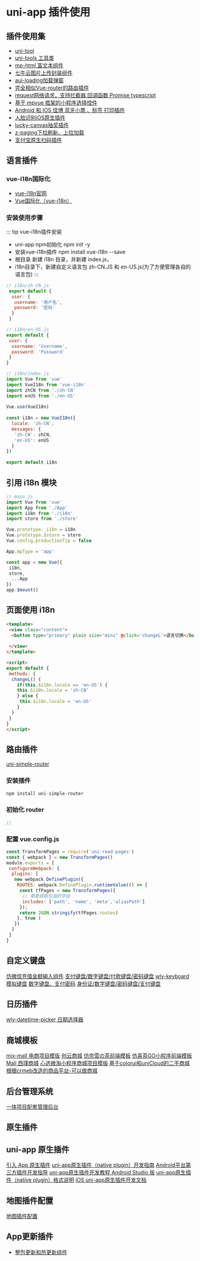 # uni-app 插件使用

## 插件使用集

- [uni-tool](https://www.yuque.com/pocky/aaeyux)
- [uni-tools 工具类](https://github.com/2460392754/uniapp-tools)
- [mp-html 富文本组件](https://ext.dcloud.net.cn/plugin?id=805)
- [七牛云图片上传封装组件](https://ext.dcloud.net.cn/plugin?id=1426)
- [aui-loading加载弹窗](https://ext.dcloud.net.cn/plugin?id=2122)
- [完全相似Vue-router的路由插件](https://ext.dcloud.net.cn/plugin?id=578)
- [request网络请求，支持拦截器 回调函数 Promise typescript](https://ext.dcloud.net.cn/plugin?id=468)
- [基于 mpvue 框架的小程序选择控件](https://ext.dcloud.net.cn/plugin?id=115)
- [Android 和 IOS 佳博 蓝牙小票 、标签 打印插件](https://ext.dcloud.net.cn/plugin?id=462)
- [人脸识别iOS原生插件](https://ext.dcloud.net.cn/plugin?id=1245)
- [lucky-canvas抽奖插件](https://ext.dcloud.net.cn/plugin?id=3499)
- [z-paging下拉刷新、上拉加载](https://ext.dcloud.net.cn/plugin?id=3935)
- [支付宝原生扫码插件](https://ext.dcloud.net.cn/plugin?id=2636)

## 语言插件

### vue-i18n国际化

- [vue-i18n官网](http://kazupon.github.io/vue-i18n/zh/)
- [Vue国际化（vue-i18n）](https://www.jianshu.com/p/df2550c6f1be)

### 安装使用步骤

::: tip vue-i18n插件安装

- uni-app npm初始化 npm init -y
- 安装vue-i18n插件 npm install vue-i18n --save
- 根目录 新建 i18n 目录，并新建 index.js，
- i18n目录下，新建自定义语言包 zh-CN.JS 和 en-US.js(为了方便管理各自的语言包)
:::

``` js
// i18n/zh-CN.js
 export default {
  user: {
   username: '用户名',
   password: '密码'
  }
 }
```

``` js
// i18n/en-US.js
export default {
 user: {
  username: 'Username',
  password: 'Password'
 }
}
```

``` js
// i18n/index.js
import Vue from 'vue'
import VueI18n from 'vue-i18n'
import zhCN from './zh-CN'
import enUS from './en-US'
   
Vue.use(VueI18n)
   
const i18n = new VueI18n({
  locale: 'zh-CN',
  messages: {
   'zh-CN': zhCN,
   'en-US': enUS
  }
})
     
export default i18n
```

## 引用 i18n 模块

``` js
// main.js
import Vue from 'vue'
import App from './App'
import i18n from './i18n'
import store from './store'

Vue.prototype._i18n = i18n
Vue.prototype.$store = store
Vue.config.productionTip = false

App.mpType = 'app'

const app = new Vue({
 i18n,
 store,
  ...App
})
app.$mount()
```

## 页面使用 i18n

``` html
<template>
 <view class="content">
  <button type="primary" plain size="mini" @click='changeL'>语言切换</button>
  
 </view>
</template>

<script>
export default {
 methods: {
  changeL() {
    if(this.$i18n.locale == 'en-US') {
    this.$i18n.locale = 'zh-CN' 
    } else {
     this.$i18n.locale = 'en-US'
    }
  }
 }
}
</script>
```

## 路由插件

[uni-simple-router](https://hhyang.cn/v2/)

### 安装插件

``` js
npm install uni-simple-router
```

### 初始化 router

``` js
//
```

### 配置 vue.config.js

``` js
const TransformPages = require('uni-read-pages')
const { webpack } = new TransformPages()
module.exports = {
 configureWebpack: {
  plugins: [
   new webpack.DefinePlugin({
    ROUTES: webpack.DefinePlugin.runtimeValue(() => {
     const tfPages = new TransformPages({
      // 需要获取包涵的字段
      includes: ['path', 'name', 'meta','aliasPath']
     });
     return JSON.stringify(tfPages.routes)
    }, true )
   })
  ]
 }
}
```

## 自定义键盘

[仿微信充值金额输入组件](https://ext.dcloud.net.cn/plugin?id=3341)
[支付键盘/数字键盘/付款键盘/密码键盘](https://ext.dcloud.net.cn/plugin?id=4524)
[wly-keyboard模拟键盘](https://ext.dcloud.net.cn/plugin?id=7537)
[数字键盘、支付密码](https://ext.dcloud.net.cn/plugin?id=6661)
[身份证/数字键盘/密码键盘/支付键盘](https://ext.dcloud.net.cn/plugin?id=5646)

## 日历插件

[wly-datetime-picker 日期选择器](https://ext.dcloud.net.cn/plugin?id=8455)

## 商城模板

[mix-mall 电商项目模版](https://ext.dcloud.net.cn/plugin?id=200)
[创云商城](https://ext.dcloud.net.cn/plugin?id=2413)
[仿奈雪の茶前端模板](https://ext.dcloud.net.cn/plugin?id=1807)
[仿喜茶GO小程序前端模板](https://ext.dcloud.net.cn/plugin?id=1957)
[Mall 西瑾商城](https://ext.dcloud.net.cn/plugin?id=1276)
[心选微淘小程序商城项目模版](https://ext.dcloud.net.cn/plugin?id=2893)
[基于colorui和uniCloud的二手商城](https://ext.dcloud.net.cn/plugin?id=3827)
[根据crmeb改造的商品平台-可以做商城](https://ext.dcloud.net.cn/plugin?id=7331)

## 后台管理系统

[一体项目配套管理后台](https://ext.dcloud.net.cn/plugin?id=7293)

## 原生插件

## uni-app 原生插件

[引入 App 原生插件](https://uniapp.dcloud.io/api/extend/native-plugin?id=requirenativeplugin)
[uni-app原生插件（native plugin）开发指南](https://ask.dcloud.net.cn/article/35428)
[Android平台第三方插件开发指导](https://ask.dcloud.net.cn/article/66)
[uni-app原生插件开发教程 Android Studio 版](https://ask.dcloud.net.cn/article/35416)
[uni-app原生插件（native plugin）格式说明](https://ask.dcloud.net.cn/article/35414)
[iOS uni-app原生插件开发文档](https://ask.dcloud.net.cn/article/35415)

## 地图插件配置

[地图插件配置](https://ask.dcloud.net.cn/article/29)

## App更新插件

- [整包更新和热更新组件](https://ext.dcloud.net.cn/plugin?id=7286)
